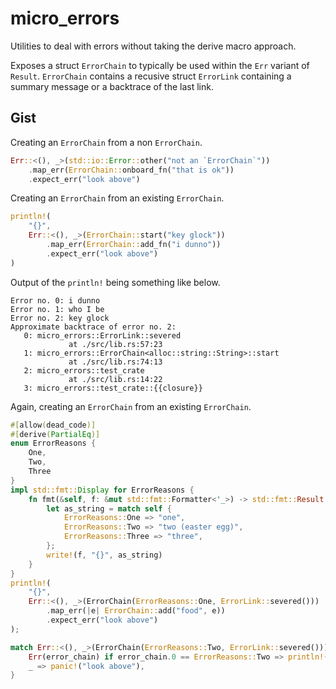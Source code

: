 # micro_errors

Utilities to deal with errors without taking the derive macro approach.

Exposes a struct `ErrorChain` to typically be used within the `Err` variant of `Result`. `ErrorChain` contains a recusive struct `ErrorLink` containing a summary message or a backtrace of the last link.

## Gist

Creating an `ErrorChain` from a non `ErrorChain`.

```rust
Err::<(), _>(std::io::Error::other("not an `ErrorChain`"))
    .map_err(ErrorChain::onboard_fn("that is ok"))
    .expect_err("look above")
```

Creating an `ErrorChain` from an existing `ErrorChain`.

```rust
println!(
    "{}",
    Err::<(), _>(ErrorChain::start("key glock"))
        .map_err(ErrorChain::add_fn("i dunno"))
        .expect_err("look above")
)
```

Output of the `println!` being something like below.

```
Error no. 0: i dunno
Error no. 1: who I be
Error no. 2: key glock
Approximate backtrace of error no. 2:
   0: micro_errors::ErrorLink::severed
             at ./src/lib.rs:57:23
   1: micro_errors::ErrorChain<alloc::string::String>::start
             at ./src/lib.rs:74:13
   2: micro_errors::test_crate
             at ./src/lib.rs:14:22
   3: micro_errors::test_crate::{{closure}}
```

Again, creating an `ErrorChain` from an existing `ErrorChain`.

```rust
#[allow(dead_code)]
#[derive(PartialEq)]
enum ErrorReasons {
    One,
    Two,
    Three
}
impl std::fmt::Display for ErrorReasons {
    fn fmt(&self, f: &mut std::fmt::Formatter<'_>) -> std::fmt::Result {
        let as_string = match self {
            ErrorReasons::One => "one",
            ErrorReasons::Two => "two (easter egg)",
            ErrorReasons::Three => "three",
        }; 
        write!(f, "{}", as_string)
    }
}
println!(
    "{}", 
    Err::<(), _>(ErrorChain(ErrorReasons::One, ErrorLink::severed()))
        .map_err(|e| ErrorChain::add("food", e))
        .expect_err("look above")
);

match Err::<(), _>(ErrorChain(ErrorReasons::Two, ErrorLink::severed())) {
    Err(error_chain) if error_chain.0 == ErrorReasons::Two => println!("{}", error_chain),
    _ => panic!("look above"),
}
```
